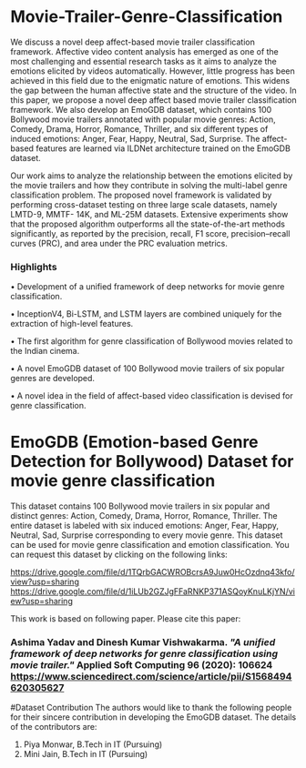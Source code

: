 # Movie-Trailer-Genre-Classification
We discuss a novel deep affect-based movie trailer classification framework. Affective video content analysis has emerged as one of the most challenging and essential research
tasks as it aims to analyze the emotions elicited by videos automatically. However, little progress has been achieved in this field due to the enigmatic nature of emotions. This widens the gap between the human affective state and the structure of the video. In this paper, we propose a novel deep affect based movie trailer classification framework. We also develop an EmoGDB dataset, which contains 100 Bollywood movie trailers annotated with popular movie genres: Action, Comedy, Drama, Horror, Romance, Thriller, and six different types of induced emotions: Anger, Fear, Happy, Neutral, Sad, Surprise. The affect-based features are learned via ILDNet architecture trained on the EmoGDB dataset.

Our work aims to analyze the relationship between the emotions elicited by the movie trailers and how they contribute in solving the multi-label genre classification problem. The proposed novel framework is validated by performing cross-dataset testing on three large scale datasets, namely LMTD-9, MMTF- 14K, and ML-25M datasets. Extensive experiments show that the proposed algorithm outperforms all the state-of-the-art methods significantly, as reported by the precision, recall, F1 score, precision–recall curves (PRC), and area under the PRC evaluation metrics.

### Highlights
• Development of a unified framework of deep networks for movie genre classification.

• InceptionV4, Bi-LSTM, and LSTM layers are combined uniquely for the extraction of high-level features.

• The first algorithm for genre classification of Bollywood movies related to the Indian cinema.

• A novel EmoGDB dataset of 100 Bollywood movie trailers of six popular genres are developed.

• A novel idea in the field of affect-based video classification is devised for genre classification.

# EmoGDB (Emotion-based Genre Detection for Bollywood) Dataset for movie genre classification

This dataset contains 100 Bollywood movie trailers in six popular and distinct genres: Action, Comedy, Drama, Horror, Romance, Thriller. The entire dataset is labeled with six induced emotions: Anger, Fear, Happy, Neutral, Sad, Surprise corresponding to every movie genre. This dataset can be used for movie genre classification and emotion classification.
You can request this dataset by clicking on the following links:

https://drive.google.com/file/d/1TQrbGACWROBcrsA9Juw0HcOzdnq43kfo/view?usp=sharing
https://drive.google.com/file/d/1iLUb2GZJgFFaRNKP371ASQoyKnuLKjYN/view?usp=sharing


This work is based on following paper. Please cite this paper:
### Ashima Yadav and Dinesh Kumar Vishwakarma. *"A unified framework of deep networks for genre classification using movie trailer."* Applied Soft Computing 96 (2020): 106624 https://www.sciencedirect.com/science/article/pii/S1568494620305627

#Dataset Contribution
The authors would like to thank the following people for their sincere contribution in developing the EmoGDB dataset. The details of the contributors are:

1. Piya Monwar, B.Tech in IT (Pursuing)
2. Mini Jain, B.Tech in IT (Pursuing)
